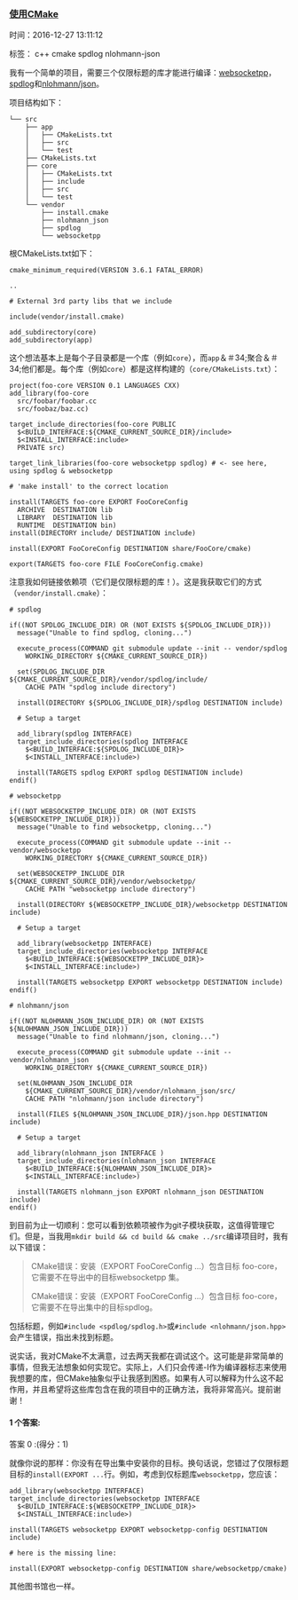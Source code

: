 ### [使用CMake](https://www.thinbug.com/q/41345844)

时间：2016-12-27 13:11:12

标签： c++ cmake spdlog nlohmann-json



我有一个简单的项目，需要三个仅限标题的库才能进行编译：[websocketpp](https://github.com/zaphoyd/websocketpp)，[spdlog](https://github.com/gabime/spdlog)和[nlohmann/json](https://github.com/nlohmann/json)。

项目结构如下：

```
└── src
    ├── app
    │   ├── CMakeLists.txt
    │   ├── src
    │   └── test
    ├── CMakeLists.txt
    ├── core
    │   ├── CMakeLists.txt
    │   ├── include
    │   ├── src
    │   └── test
    └── vendor
        ├── install.cmake
        ├── nlohmann_json
        ├── spdlog
        └── websocketpp
```

根CMakeLists.txt如下：

```
cmake_minimum_required(VERSION 3.6.1 FATAL_ERROR)

..

# External 3rd party libs that we include

include(vendor/install.cmake)

add_subdirectory(core)
add_subdirectory(app)
```

这个想法基本上是每个子目录都是一个库（例如`core`），而`app`＆＃34;聚合＆＃34;他们都是。每个库（例如`core`）都是这样构建的（`core/CMakeLists.txt`）：

```
project(foo-core VERSION 0.1 LANGUAGES CXX)
add_library(foo-core
  src/foobar/foobar.cc
  src/foobaz/baz.cc)

target_include_directories(foo-core PUBLIC
  $<BUILD_INTERFACE:${CMAKE_CURRENT_SOURCE_DIR}/include>
  $<INSTALL_INTERFACE:include>
  PRIVATE src)

target_link_libraries(foo-core websocketpp spdlog) # <- see here, using spdlog & websocketpp

# 'make install' to the correct location

install(TARGETS foo-core EXPORT FooCoreConfig
  ARCHIVE  DESTINATION lib
  LIBRARY  DESTINATION lib
  RUNTIME  DESTINATION bin)
install(DIRECTORY include/ DESTINATION include)

install(EXPORT FooCoreConfig DESTINATION share/FooCore/cmake)

export(TARGETS foo-core FILE FooCoreConfig.cmake)
```

注意我如何链接依赖项（它们是仅限标题的库！）。这是我获取它们的方式（`vendor/install.cmake`）：

```
# spdlog

if((NOT SPDLOG_INCLUDE_DIR) OR (NOT EXISTS ${SPDLOG_INCLUDE_DIR}))
  message("Unable to find spdlog, cloning...")

  execute_process(COMMAND git submodule update --init -- vendor/spdlog
    WORKING_DIRECTORY ${CMAKE_CURRENT_SOURCE_DIR})

  set(SPDLOG_INCLUDE_DIR ${CMAKE_CURRENT_SOURCE_DIR}/vendor/spdlog/include/
    CACHE PATH "spdlog include directory")

  install(DIRECTORY ${SPDLOG_INCLUDE_DIR}/spdlog DESTINATION include)

  # Setup a target

  add_library(spdlog INTERFACE)
  target_include_directories(spdlog INTERFACE
    $<BUILD_INTERFACE:${SPDLOG_INCLUDE_DIR}>
    $<INSTALL_INTERFACE:include>)

  install(TARGETS spdlog EXPORT spdlog DESTINATION include)
endif()

# websocketpp

if((NOT WEBSOCKETPP_INCLUDE_DIR) OR (NOT EXISTS ${WEBSOCKETPP_INCLUDE_DIR}))
  message("Unable to find websocketpp, cloning...")

  execute_process(COMMAND git submodule update --init -- vendor/websocketpp
    WORKING_DIRECTORY ${CMAKE_CURRENT_SOURCE_DIR})

  set(WEBSOCKETPP_INCLUDE_DIR ${CMAKE_CURRENT_SOURCE_DIR}/vendor/websocketpp/
    CACHE PATH "websocketpp include directory")

  install(DIRECTORY ${WEBSOCKETPP_INCLUDE_DIR}/websocketpp DESTINATION include)

  # Setup a target

  add_library(websocketpp INTERFACE)
  target_include_directories(websocketpp INTERFACE
    $<BUILD_INTERFACE:${WEBSOCKETPP_INCLUDE_DIR}>
    $<INSTALL_INTERFACE:include>)

  install(TARGETS websocketpp EXPORT websocketpp DESTINATION include)
endif()

# nlohmann/json

if((NOT NLOHMANN_JSON_INCLUDE_DIR) OR (NOT EXISTS ${NLOHMANN_JSON_INCLUDE_DIR}))    
  message("Unable to find nlohmann/json, cloning...")

  execute_process(COMMAND git submodule update --init -- vendor/nlohmann_json
    WORKING_DIRECTORY ${CMAKE_CURRENT_SOURCE_DIR})

  set(NLOHMANN_JSON_INCLUDE_DIR
    ${CMAKE_CURRENT_SOURCE_DIR}/vendor/nlohmann_json/src/
    CACHE PATH "nlohmann/json include directory")

  install(FILES ${NLOHMANN_JSON_INCLUDE_DIR}/json.hpp DESTINATION include)

  # Setup a target

  add_library(nlohmann_json INTERFACE )
  target_include_directories(nlohmann_json INTERFACE
    $<BUILD_INTERFACE:${NLOHMANN_JSON_INCLUDE_DIR}>
    $<INSTALL_INTERFACE:include>)

  install(TARGETS nlohmann_json EXPORT nlohmann_json DESTINATION include)
endif()
```

到目前为止一切顺利：您可以看到依赖项被作为git子模块获取，这值得管理它们。但是，当我用`mkdir build && cd build && cmake ../src`编译项目时，我有以下错误：

> CMake错误：安装（EXPORT FooCoreConfig ...）包含目标  foo-core，它需要不在导出中的目标websocketpp  集。
>
> CMake错误：安装（EXPORT FooCoreConfig ...）包含目标  foo-core，它需要不在导出集中的目标spdlog。

包括标题，例如`#include <spdlog/spdlog.h>`或`#include <nlohmann/json.hpp>`会产生错误，指出未找到标题。

说实话，我对CMake不太满意，过去两天我都在调试这个。这可能是非常简单的事情，但我无法想象如何实现它。实际上，人们只会传递-I作为编译器标志来使用我想要的库，但CMake抽象似乎让我感到困惑。如果有人可以解释为什么这不起作用，并且希望将这些库包含在我的项目中的正确方法，我将非常高兴。提前谢谢！

#### 1 个答案:

答案 0 :(得分：1)

就像你说的那样：你没有在导出集中安装你的目标。换句话说，您错过了仅限标题目标的`install(EXPORT ...`行。例如，考虑到仅标题库`websocketpp`，您应该：

```
add_library(websocketpp INTERFACE)
target_include_directories(websocketpp INTERFACE
  $<BUILD_INTERFACE:${WEBSOCKETPP_INCLUDE_DIR}>
  $<INSTALL_INTERFACE:include>)

install(TARGETS websocketpp EXPORT websocketpp-config DESTINATION include)

# here is the missing line:

install(EXPORT websocketpp-config DESTINATION share/websocketpp/cmake)
```

其他图书馆也一样。